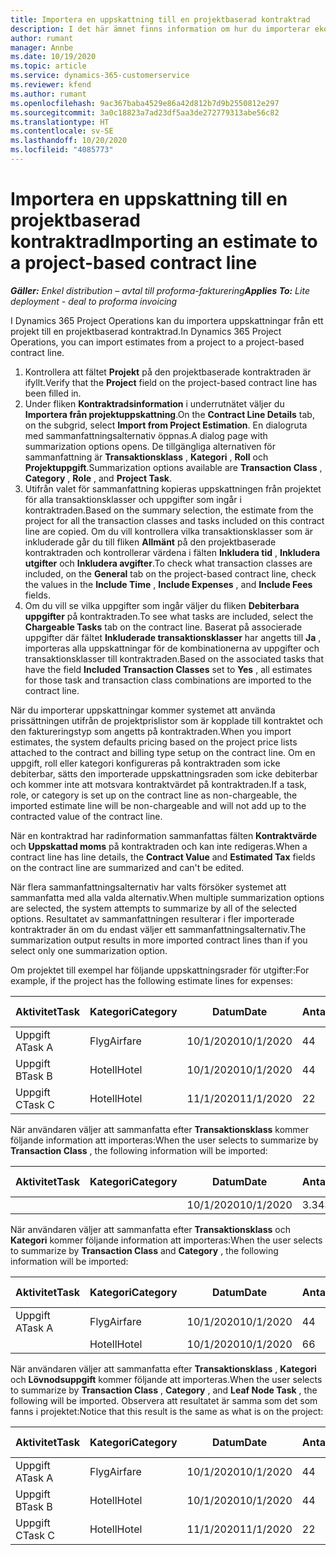 ```yaml
---
title: Importera en uppskattning till en projektbaserad kontraktrad
description: I det här ämnet finns information om hur du importerar ekonomiska uppskattningar från ett projekt till en kontraktrad.
author: rumant
manager: Annbe
ms.date: 10/19/2020
ms.topic: article
ms.service: dynamics-365-customerservice
ms.reviewer: kfend
ms.author: rumant
ms.openlocfilehash: 9ac367baba4529e86a42d812b7d9b2550812e297
ms.sourcegitcommit: 3a0c18823a7ad23df5aa3de272779313abe56c82
ms.translationtype: HT
ms.contentlocale: sv-SE
ms.lasthandoff: 10/20/2020
ms.locfileid: "4085773"
---
```

# <a name="importing-an-estimate-to-a-project-based-contract-line"></a><span data-ttu-id="ca355-103">Importera en uppskattning till en projektbaserad kontraktrad</span><span class="sxs-lookup"><span data-stu-id="ca355-103">Importing an estimate to a project-based contract line</span></span>

<span data-ttu-id="ca355-104">_**Gäller:** Enkel distribution – avtal till proforma-fakturering_</span><span class="sxs-lookup"><span data-stu-id="ca355-104">_**Applies To:** Lite deployment - deal to proforma invoicing_</span></span>

<span data-ttu-id="ca355-105">I Dynamics 365 Project Operations kan du importera uppskattningar från ett projekt till en projektbaserad kontraktrad.</span><span class="sxs-lookup"><span data-stu-id="ca355-105">In Dynamics 365 Project Operations, you can import estimates from a project to a project-based contract line.</span></span>

1. <span data-ttu-id="ca355-106">Kontrollera att fältet **Projekt** på den projektbaserade kontraktraden är ifyllt.</span><span class="sxs-lookup"><span data-stu-id="ca355-106">Verify that the **Project** field on the project-based contract line has been filled in.</span></span>
2. <span data-ttu-id="ca355-107">Under fliken **Kontraktradsinformation** i underrutnätet väljer du **Importera från projektuppskattning**.</span><span class="sxs-lookup"><span data-stu-id="ca355-107">On the **Contract Line Details** tab, on the subgrid, select **Import from Project Estimation**.</span></span> <span data-ttu-id="ca355-108">En dialogruta med sammanfattningsalternativ öppnas.</span><span class="sxs-lookup"><span data-stu-id="ca355-108">A dialog page with summarization options opens.</span></span> <span data-ttu-id="ca355-109">De tillgängliga alternativen för sammanfattning är **Transaktionsklass** , **Kategori** , **Roll** och **Projektuppgift**.</span><span class="sxs-lookup"><span data-stu-id="ca355-109">Summarization options available are **Transaction Class** , **Category** , **Role** , and **Project Task**.</span></span>
3. <span data-ttu-id="ca355-110">Utifrån valet för sammanfattning kopieras uppskattningen från projektet för alla transaktionsklasser och uppgifter som ingår i kontraktraden.</span><span class="sxs-lookup"><span data-stu-id="ca355-110">Based on the summary selection, the estimate from the project for all the transaction classes and tasks included on this contract line are copied.</span></span> <span data-ttu-id="ca355-111">Om du vill kontrollera vilka transaktionsklasser som är inkluderade går du till fliken **Allmänt** på den projektbaserade kontraktraden och kontrollerar värdena i fälten **Inkludera tid** , **Inkludera utgifter** och **Inkludera avgifter**.</span><span class="sxs-lookup"><span data-stu-id="ca355-111">To check what transaction classes are included, on the **General** tab on the project-based contract line, check the values in the **Include Time** , **Include Expenses** , and **Include Fees** fields.</span></span> 
4. <span data-ttu-id="ca355-112">Om du vill se vilka uppgifter som ingår väljer du fliken **Debiterbara uppgifter** på kontraktraden.</span><span class="sxs-lookup"><span data-stu-id="ca355-112">To see what tasks are included, select the **Chargeable Tasks** tab on the contract line.</span></span> <span data-ttu-id="ca355-113">Baserat på associerade uppgifter där fältet **Inkluderade transaktionsklasser** har angetts till **Ja** , importeras alla uppskattningar för de kombinationerna av uppgifter och transaktionsklasser till kontraktraden.</span><span class="sxs-lookup"><span data-stu-id="ca355-113">Based on the associated tasks that have the field **Included Transaction Classes** set to **Yes** , all estimates for those task and transaction class combinations are imported to the contract line.</span></span>

<span data-ttu-id="ca355-114">När du importerar uppskattningar kommer systemet att använda prissättningen utifrån de projektprislistor som är kopplade till kontraktet och den faktureringstyp som angetts på kontraktraden.</span><span class="sxs-lookup"><span data-stu-id="ca355-114">When you import estimates, the system defaults pricing based on the project price lists attached to the contract and billing type setup on the contract line.</span></span> <span data-ttu-id="ca355-115">Om en uppgift, roll eller kategori konfigureras på kontraktraden som icke debiterbar, sätts den importerade uppskattningsraden som icke debiterbar och kommer inte att motsvara kontraktvärdet på kontraktraden.</span><span class="sxs-lookup"><span data-stu-id="ca355-115">If a task, role, or category is set up on the contract line as non-chargeable, the imported estimate line will be non-chargeable and will not add up to the contracted value of the contract line.</span></span>

<span data-ttu-id="ca355-116">När en kontraktrad har radinformation sammanfattas fälten **Kontraktvärde** och **Uppskattad moms** på kontraktraden och kan inte redigeras.</span><span class="sxs-lookup"><span data-stu-id="ca355-116">When a contract line has line details, the **Contract Value** and **Estimated Tax** fields on the contract line are summarized and can't be edited.</span></span>

<span data-ttu-id="ca355-117">När flera sammanfattningsalternativ har valts försöker systemet att sammanfatta med alla valda alternativ.</span><span class="sxs-lookup"><span data-stu-id="ca355-117">When multiple summarization options are selected, the system attempts to summarize by all of the selected options.</span></span> <span data-ttu-id="ca355-118">Resultatet av sammanfattningen resulterar i fler importerade kontraktrader än om du endast väljer ett sammanfattningsalternativ.</span><span class="sxs-lookup"><span data-stu-id="ca355-118">The summarization output results in more imported contract lines than if you select only one summarization option.</span></span>

<span data-ttu-id="ca355-119">Om projektet till exempel har följande uppskattningsrader för utgifter:</span><span class="sxs-lookup"><span data-stu-id="ca355-119">For example, if the project has the following estimate lines for expenses:</span></span>

| <span data-ttu-id="ca355-120">Aktivitet</span><span class="sxs-lookup"><span data-stu-id="ca355-120">Task</span></span> | <span data-ttu-id="ca355-121">Kategori</span><span class="sxs-lookup"><span data-stu-id="ca355-121">Category</span></span> | <span data-ttu-id="ca355-122">Datum</span><span class="sxs-lookup"><span data-stu-id="ca355-122">Date</span></span> | <span data-ttu-id="ca355-123">Antal</span><span class="sxs-lookup"><span data-stu-id="ca355-123">Quantity</span></span> | <span data-ttu-id="ca355-124">Enhetspris</span><span class="sxs-lookup"><span data-stu-id="ca355-124">Unit price</span></span> | <span data-ttu-id="ca355-125">Belopp</span><span class="sxs-lookup"><span data-stu-id="ca355-125">Amount</span></span> |
| --- | --- | --- | --- | --- | --- |
| <span data-ttu-id="ca355-126">Uppgift A</span><span class="sxs-lookup"><span data-stu-id="ca355-126">Task A</span></span> | <span data-ttu-id="ca355-127">Flyg</span><span class="sxs-lookup"><span data-stu-id="ca355-127">Airfare</span></span> | <span data-ttu-id="ca355-128">10/1/2020</span><span class="sxs-lookup"><span data-stu-id="ca355-128">10/1/2020</span></span> | <span data-ttu-id="ca355-129">4</span><span class="sxs-lookup"><span data-stu-id="ca355-129">4</span></span> | <span data-ttu-id="ca355-130">400</span><span class="sxs-lookup"><span data-stu-id="ca355-130">400</span></span> | <span data-ttu-id="ca355-131">1600</span><span class="sxs-lookup"><span data-stu-id="ca355-131">1600</span></span> |
| <span data-ttu-id="ca355-132">Uppgift B</span><span class="sxs-lookup"><span data-stu-id="ca355-132">Task B</span></span> | <span data-ttu-id="ca355-133">Hotell</span><span class="sxs-lookup"><span data-stu-id="ca355-133">Hotel</span></span> | <span data-ttu-id="ca355-134">10/1/2020</span><span class="sxs-lookup"><span data-stu-id="ca355-134">10/1/2020</span></span> | <span data-ttu-id="ca355-135">4</span><span class="sxs-lookup"><span data-stu-id="ca355-135">4</span></span> | <span data-ttu-id="ca355-136">200</span><span class="sxs-lookup"><span data-stu-id="ca355-136">200</span></span> | <span data-ttu-id="ca355-137">800</span><span class="sxs-lookup"><span data-stu-id="ca355-137">800</span></span> |
| <span data-ttu-id="ca355-138">Uppgift C</span><span class="sxs-lookup"><span data-stu-id="ca355-138">Task C</span></span> | <span data-ttu-id="ca355-139">Hotell</span><span class="sxs-lookup"><span data-stu-id="ca355-139">Hotel</span></span> | <span data-ttu-id="ca355-140">11/1/2020</span><span class="sxs-lookup"><span data-stu-id="ca355-140">11/1/2020</span></span> | <span data-ttu-id="ca355-141">2</span><span class="sxs-lookup"><span data-stu-id="ca355-141">2</span></span> | <span data-ttu-id="ca355-142">200</span><span class="sxs-lookup"><span data-stu-id="ca355-142">200</span></span> | <span data-ttu-id="ca355-143">400</span><span class="sxs-lookup"><span data-stu-id="ca355-143">400</span></span> |

<span data-ttu-id="ca355-144">När användaren väljer att sammanfatta efter **Transaktionsklass** kommer följande information att importeras:</span><span class="sxs-lookup"><span data-stu-id="ca355-144">When the user selects to summarize by **Transaction Class** , the following information will be imported:</span></span>

| <span data-ttu-id="ca355-145">Aktivitet</span><span class="sxs-lookup"><span data-stu-id="ca355-145">Task</span></span> | <span data-ttu-id="ca355-146">Kategori</span><span class="sxs-lookup"><span data-stu-id="ca355-146">Category</span></span> | <span data-ttu-id="ca355-147">Datum</span><span class="sxs-lookup"><span data-stu-id="ca355-147">Date</span></span> | <span data-ttu-id="ca355-148">Antal</span><span class="sxs-lookup"><span data-stu-id="ca355-148">Quantity</span></span> | <span data-ttu-id="ca355-149">Enhetspris</span><span class="sxs-lookup"><span data-stu-id="ca355-149">Unit price</span></span> | <span data-ttu-id="ca355-150">Belopp</span><span class="sxs-lookup"><span data-stu-id="ca355-150">Amount</span></span> |
| --- | --- | --- | --- | --- | --- |
| &nbsp; | &nbsp; | <span data-ttu-id="ca355-151">10/1/2020</span><span class="sxs-lookup"><span data-stu-id="ca355-151">10/1/2020</span></span> | <span data-ttu-id="ca355-152">3.34</span><span class="sxs-lookup"><span data-stu-id="ca355-152">3.34</span></span> | <span data-ttu-id="ca355-153">840</span><span class="sxs-lookup"><span data-stu-id="ca355-153">840</span></span> | <span data-ttu-id="ca355-154">2800</span><span class="sxs-lookup"><span data-stu-id="ca355-154">2800</span></span> |

<span data-ttu-id="ca355-155">När användaren väljer att sammanfatta efter **Transaktionsklass** och **Kategori** kommer följande information att importeras:</span><span class="sxs-lookup"><span data-stu-id="ca355-155">When the user selects to summarize by **Transaction Class** and **Category** , the following information will be imported:</span></span>

| <span data-ttu-id="ca355-156">Aktivitet</span><span class="sxs-lookup"><span data-stu-id="ca355-156">Task</span></span> | <span data-ttu-id="ca355-157">Kategori</span><span class="sxs-lookup"><span data-stu-id="ca355-157">Category</span></span> | <span data-ttu-id="ca355-158">Datum</span><span class="sxs-lookup"><span data-stu-id="ca355-158">Date</span></span> | <span data-ttu-id="ca355-159">Antal</span><span class="sxs-lookup"><span data-stu-id="ca355-159">Quantity</span></span> | <span data-ttu-id="ca355-160">Enhetspris</span><span class="sxs-lookup"><span data-stu-id="ca355-160">Unit price</span></span> | <span data-ttu-id="ca355-161">Belopp</span><span class="sxs-lookup"><span data-stu-id="ca355-161">Amount</span></span> |
| --- | --- | --- | --- | --- | --- |
| <span data-ttu-id="ca355-162">Uppgift A</span><span class="sxs-lookup"><span data-stu-id="ca355-162">Task A</span></span> | <span data-ttu-id="ca355-163">Flyg</span><span class="sxs-lookup"><span data-stu-id="ca355-163">Airfare</span></span> | <span data-ttu-id="ca355-164">10/1/2020</span><span class="sxs-lookup"><span data-stu-id="ca355-164">10/1/2020</span></span> | <span data-ttu-id="ca355-165">4</span><span class="sxs-lookup"><span data-stu-id="ca355-165">4</span></span> | <span data-ttu-id="ca355-166">400</span><span class="sxs-lookup"><span data-stu-id="ca355-166">400</span></span> | <span data-ttu-id="ca355-167">1600</span><span class="sxs-lookup"><span data-stu-id="ca355-167">1600</span></span> |
| &nbsp;| <span data-ttu-id="ca355-168">Hotell</span><span class="sxs-lookup"><span data-stu-id="ca355-168">Hotel</span></span> | <span data-ttu-id="ca355-169">10/1/2020</span><span class="sxs-lookup"><span data-stu-id="ca355-169">10/1/2020</span></span> | <span data-ttu-id="ca355-170">6</span><span class="sxs-lookup"><span data-stu-id="ca355-170">6</span></span> | <span data-ttu-id="ca355-171">200</span><span class="sxs-lookup"><span data-stu-id="ca355-171">200</span></span> | <span data-ttu-id="ca355-172">1200</span><span class="sxs-lookup"><span data-stu-id="ca355-172">1200</span></span> |

<span data-ttu-id="ca355-173">När användaren väljer att sammanfatta efter **Transaktionsklass** , **Kategori** och **Lövnodsuppgift** kommer följande att importeras.</span><span class="sxs-lookup"><span data-stu-id="ca355-173">When the user selects to summarize by **Transaction Class** , **Category** , and **Leaf Node Task** , the following will be imported.</span></span> <span data-ttu-id="ca355-174">Observera att resultatet är samma som det som fanns i projektet:</span><span class="sxs-lookup"><span data-stu-id="ca355-174">Notice that this result is the same as what is on the project:</span></span>

| <span data-ttu-id="ca355-175">Aktivitet</span><span class="sxs-lookup"><span data-stu-id="ca355-175">Task</span></span> | <span data-ttu-id="ca355-176">Kategori</span><span class="sxs-lookup"><span data-stu-id="ca355-176">Category</span></span> | <span data-ttu-id="ca355-177">Datum</span><span class="sxs-lookup"><span data-stu-id="ca355-177">Date</span></span> | <span data-ttu-id="ca355-178">Antal</span><span class="sxs-lookup"><span data-stu-id="ca355-178">Quantity</span></span> | <span data-ttu-id="ca355-179">Enhetspris</span><span class="sxs-lookup"><span data-stu-id="ca355-179">Unit price</span></span> | <span data-ttu-id="ca355-180">Belopp</span><span class="sxs-lookup"><span data-stu-id="ca355-180">Amount</span></span> |
| --- | --- | --- | --- | --- | --- |
| <span data-ttu-id="ca355-181">Uppgift A</span><span class="sxs-lookup"><span data-stu-id="ca355-181">Task A</span></span> | <span data-ttu-id="ca355-182">Flyg</span><span class="sxs-lookup"><span data-stu-id="ca355-182">Airfare</span></span> | <span data-ttu-id="ca355-183">10/1/2020</span><span class="sxs-lookup"><span data-stu-id="ca355-183">10/1/2020</span></span> | <span data-ttu-id="ca355-184">4</span><span class="sxs-lookup"><span data-stu-id="ca355-184">4</span></span> | <span data-ttu-id="ca355-185">400</span><span class="sxs-lookup"><span data-stu-id="ca355-185">400</span></span> | <span data-ttu-id="ca355-186">1600</span><span class="sxs-lookup"><span data-stu-id="ca355-186">1600</span></span> |
| <span data-ttu-id="ca355-187">Uppgift B</span><span class="sxs-lookup"><span data-stu-id="ca355-187">Task B</span></span> | <span data-ttu-id="ca355-188">Hotell</span><span class="sxs-lookup"><span data-stu-id="ca355-188">Hotel</span></span> | <span data-ttu-id="ca355-189">10/1/2020</span><span class="sxs-lookup"><span data-stu-id="ca355-189">10/1/2020</span></span> | <span data-ttu-id="ca355-190">4</span><span class="sxs-lookup"><span data-stu-id="ca355-190">4</span></span> | <span data-ttu-id="ca355-191">200</span><span class="sxs-lookup"><span data-stu-id="ca355-191">200</span></span> | <span data-ttu-id="ca355-192">800</span><span class="sxs-lookup"><span data-stu-id="ca355-192">800</span></span> |
| <span data-ttu-id="ca355-193">Uppgift C</span><span class="sxs-lookup"><span data-stu-id="ca355-193">Task C</span></span> | <span data-ttu-id="ca355-194">Hotell</span><span class="sxs-lookup"><span data-stu-id="ca355-194">Hotel</span></span> | <span data-ttu-id="ca355-195">11/1/2020</span><span class="sxs-lookup"><span data-stu-id="ca355-195">11/1/2020</span></span> | <span data-ttu-id="ca355-196">2</span><span class="sxs-lookup"><span data-stu-id="ca355-196">2</span></span> | <span data-ttu-id="ca355-197">200</span><span class="sxs-lookup"><span data-stu-id="ca355-197">200</span></span> | <span data-ttu-id="ca355-198">400</span><span class="sxs-lookup"><span data-stu-id="ca355-198">400</span></span> |

